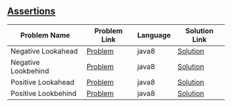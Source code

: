 ## [Assertions](https://www.hackerrank.com/domains/regex/assertions)

|Problem Name|Problem Link|Language|Solution Link|
---|---|---|---
|Negative Lookahead|[Problem](https://www.hackerrank.com/challenges/negative-lookahead/problem)|java8|[Solution](./NegativeLookahead.java)|
|Negative Lookbehind|[Problem](https://www.hackerrank.com/challenges/negative-lookbehind/problem)|java8|[Solution](./NegativeLookbehind.java)|
|Positive Lookahead|[Problem](https://www.hackerrank.com/challenges/positive-lookahead/problem)|java8|[Solution](./PositiveLookahead.java)|
|Positive Lookbehind|[Problem](https://www.hackerrank.com/challenges/positive-lookbehind/problem)|java8|[Solution](./PositiveLookbehind.java)|
